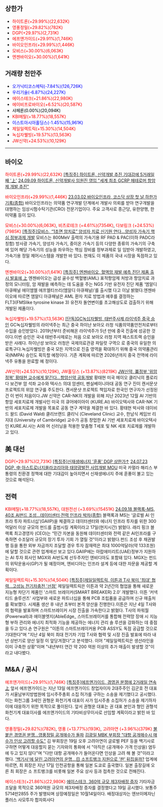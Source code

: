 ## 상한가
- <span style="color: red;">하이트론(+29.99%)(22,632K)</span>
- <span style="color: red;">영풍정밀(+29.82%)(782K)</span>
- <span style="color: red;">DGP(+29.97%)(2,731K)</span>
- <span style="color: red;">에프앤가이드(+29.91%)(1,746K)</span>
- <span style="color: red;">바이오인프라(+29.99%)(1,446K)</span>
- <span style="color: red;">모비스(+30.00%)(6,063K)</span>
- <span style="color: red;">엔젠바이오(+30.00%)(1,641K)</span>
## 거래량 천만주
- <span style="color: blue;">오가닉티코스메틱(-7.84%)(126,726K)</span>
- <span style="color: blue;">우리기술(-6.87%)(24,227K)</span>
- <span style="color: red;">에이스테크(+21.86%)(22,980K)</span>
- <span style="color: red;">에이비프로바이오(+6.52%)(20,587K)</span>
- <span style="color: black;">샤페론(0.00%)(20,094K)</span>
- <span style="color: red;">KBI메탈(+18.77%)(18,557K)</span>
- <span style="color: blue;">이스트아시아홀딩스(-1.45%)(15,961K)</span>
- <span style="color: red;">제일일렉트릭(+15.30%)(14,504K)</span>
- <span style="color: red;">녹십자웰빙(+19.57%)(13,563K)</span>
- <span style="color: red;">JW신약(+24.53%)(10,129K)</span>
---
## 바이오
<span style="color: red;">하이트론(+29.99%)(22,632K)</span>
[[특징주] 하이트론, 신약개발 추진 기대감에 5거래일째 '上'](https://www.ajunews.com/view/20240913091730093)
[24.09.09 하이트론, 신약개발사 임원진 영입 "세계 최초 GCRP 헤테로머 항암제 개발 추진"](https://news.mt.co.kr/mtview.php?no=2024090908205883136)

<span style="color: red;">바이오인프라(+29.99%)(1,446K)</span>
[23.03.02 바이오인프라, 코스닥 상장 첫 날 하한가 기록(종합)](https://www.newsis.com/view/?id=NISX20230302_0002211791&cID=10403&pID=15000)
바이오인프라는 의약품 연구개발 단계에서 개발사 의뢰를 받아 연구개발을 대행하는 임상시험수탁기관(CRO) 전문기업이다. 주요 고객사로 종근당, 유한양행, 한미약품 등이 있다.

<span style="color: red;">모비스(+30.00%)(6,063K)</span>, <span style="color:rgb(255, 0, 0)">비츠로테크 (+4.61%)(7354K)</span>, <span style="color:rgb(255, 0, 0)">다보링크 (+24.53%)(7985K)</span>
[[특징주]모비스, “1초면 암치료” 양성자 치료 신기원 연다…양성자 가속기 핵심 정부과제 개발](https://www.edaily.co.kr/News/Read?newsId=02302566639022088&mediaCodeNo=257&OutLnkChk=Y)
모비스는 800MeV 출력의 가속기용 RF PAD & PAC(이하 PADC라 칭함) 방사광 가속기, 양성자 가속기, 중이온 가속기 등의 다양한 종류의 가속기의 구축에 있어 해당 가속기의 성능을 좌우하는 핵심 장비를 정부과제로 일 임받아 개발하였고, 가속기용 정밀 제어시스템을 개발한 바 있다. 현재도 이 제품의 국내 시장을 독점하고 있 다.

<span style="color: red;">엔젠바이오(+30.00%)(1,641K)</span>
[[특징주] 엔젠바이오, 혈액암 재발 예측 진단 제품 출시 발표에 上](https://www.etoday.co.kr/news/view/2402256)
엔젠바이오는 급성 골수성 백혈병(AML) 표적항암제 처방과 항암치료 과정의 모니터링, 암 재발을 예측하는 데 도움을 주는 NGS 기반 유전자 진단 제품 ‘엠알디 아큐패널 에이엠엘 에프엘티쓰리(엠알디 아큐패널)’를 출시했 다고 이날 밝혔다.엔젠바이오에 따르면 엠알디 아큐패널은 AML 환자 치료 방법과 예후를 결정하는 FLT3(FMSlike tyrosine kinase 3) 유전자 돌연변이를 초고해상도로 검출하기 위해 개발된 제품이다.

<span style="color: red;">녹십자웰빙(+19.57%)(13,563K)</span>
[[단독]GC녹십자웰빙, 태반주사제 라이넥주 중국 승인](https://n.news.naver.com/mnews/article/008/0005091489?sid=101)
GC녹십자웰빙의 라이넥주는 최근 중국 하이난 보아오 러청 식품의약품안전처로부터 수입을 승인받았다. 2019년부터 준비해온 라이넥주가 5년 만에 중국 진출에 성공한 것이다.이번 승인은 국내 태반주사제로는 처음 으로 보아오 러청 지역 패스트트랙 승인을 받은 사례다. 하이난성 보아오 러청은 국제의료관광 파일럿 구역으 로 중국의 유일한 의료특구다.녹십자웰빙은 중국 모든 지역으로 진출 영역을 확대하기 위해 중국 의약품관리 국(NMPA) 승인도 획득할 예정이다. 기존 계획에 따르면 2026년까지 중국 전역에 라이넥주 유통을 완료할 예 정이다.

<span style="color: red;">JW신약(+24.53%)(10,129K)</span>, <span style="color:rgb(255, 0, 0)">JW홀딩스 (+13.87%)(8219K)</span>
[JW신약, 美정부 '위암정복' 황태현 교수에게 맡긴다…항암신약 공동개발](https://www.cstimes.com/news/articleView.html?idxno=611189)
황태현 미국 메이오 클리닉의 플로리다 보건부 암 석좌 교수와 텍사스 의대 암센터, 펜실베이니아대 공동 연구 진이 캔서문샷 프로젝트의 위암 연구를 주도한다. 캔서문샷 프로젝트 책임자로 한국인 연구자가 선정된 건 이 번이 처음이다.JW 신약은 CAR-NK의 개발을 위해 지난 2023년 12월 AI 기반의 항암 세포치료제 개발사인 미국 의 큐어에이아이 (KURE.AI) 바이오텍사와 CAR-NK 기반의 세포치료제 개발을 목표로 공동 연구 계약을 체결한 바 있다. 황태현 박사와 데이비드 왈드 (David Wald) 클리브랜드 클리닉 (Cleveland Clinic) 교수, 한남식 케임브 리지대 (University of Cambridge) 교수가 공동 창업한 AI 기반 세포치료제 바이오텍사인 KURE.AI.사는 AI와 머 신러닝을 적용한 맞춤형 T세포 및 NK 세포 치료제를 개발하고 있다.

## 美 대선
<span style="color: red;">DGP(+29.97%)(2,731K)</span>
[[특징주]신재생에너지 '훈풍' DGP 상한가↑](https://cm.asiae.co.kr/article/2024092010175252394)
[24.07.23 DGP, 中 아스트로너지쏠라코리아와 태양광발전 사업개발 MOU](https://news.mt.co.kr/mtview.php?no=2024072308421417341)
미국 카멀라 해리스 부통령의 친환경 정책에 대한 기대감이 높아지면서 신재생에너지 주에 훈풍이 불고 있는 것으로 해석된다.

## 전력
<span style="color: red;">KBI메탈(+18.77%)(18,557K)</span>, <span style="color:rgb(255, 0, 0)">대원전선 (+3.69%)(15451K)</span>
[24.09.18 블랙록-MS, 40조 AI펀드 조성…데이터센터·전력 인프라 박차(종합)](https://n.news.naver.com/mnews/article/018/0005838295)
블랙록과 MS는 ‘글로벌 AI 인프라 투자 파트너십’(GAIIP)을 체결하고 데이터센터와 에너지 인프라 투자를 위한 300억달러 이상 규모의 펀드를 출범시킬 계획이라고 17일(현지시간) 밝혔다. 래리 핑크 블랙록 최고경영자 (CEO)는 “민간 자본을 동원해 데이터센터와 전력 같은 AI인프라를 구축하면 수조달러 규모의 장기 투자 기회 가 열릴 것”이라고 밝혔다.펀드 조성 후 채권발행 등을 통한 외부 자금까지 조달할 경우 투자 잠재력은 최대 1000억달러(약 133조원)에 달할 것으로 관련 업계에선 보고 있다.GAIIP에는 아랍에미리트(UAE)정부가 지원하 는 AI 투자 회사인 MGX와 AI반도체 선두주자인 엔비디아도 포함돼 있다. MGX는 펀드의 위탁운용사(GP)가 될 예정이며, 엔비디아는 인프라 설계 등에 대한 자문을 제공할 계획이다.

<span style="color: red;">제일일렉트릭(+15.30%)(14,504K)</span>
[[특징주]제일일렉트릭, 이튼과 T사 북미 '최대' 협력…고성능 전기차충전 '선점'](https://view.asiae.co.kr/article/20240920090630106030)
제일일렉트릭은 이튼과 약 2년간의 협업을 통해 새로운 지능형 차단기 제품인 ‘스마트 브레이커(SMART BREAKER) 2.0’ 개발했다. 이튼 ‘커넥티드 솔루션즈’ 사업부와 새로운 파트너십을 통해 PCB 조립품을 공급하며 신규 매출처를 확보했다. 시제품 생산 후 내년 초부터 본격 양산을 진행한다.이튼은 지난 4일 T사와의 협력을 발표하며 스마트브레이커 시장 진출을 가속한다고 밝혔다. T사의 파워월(Powerwall)과 에이블엣지(AbleEdge_ 스마트브레이커를 통합해 전력망 장애 시 지능형 부하 관리와 에너지 최적화 기능을 제공하는 에너지 관리 솔 루션을 강화하는 데 중점을 두고 있다.손 연구원은 "이튼의 스마트브레이커용 PCB ASSY도 독점 공급할 것으로 기대한다"며 "지난 4일 북미 최대 전기차 기업 T사와 협력 및 시장 진출 발표에 따라 내년 상반기로 양산 일정 이 앞당겨졌다"고 분석했다. 이어 "제일일렉트릭은 생산라인을 이미 구축한 상황"이며 "내년부터 연간 약 200 억원 이상의 추가 매출이 발생할 것"이라고 내다봤다.
## M&A / 공시
<span style="color: red;">에프앤가이드(+29.91%)(1,746K)</span>
[[특징주]에프앤가이드, 경영권 분쟁에 2거래일 연속 上](https://www.edaily.co.kr/News/Read?newsId=02561686639022088&mediaCodeNo=257&OutLnkChk=Y)
앞서 에프앤가이드는 지난 13일 에프앤가이드 창업자이자 2대주주인 김군호 전 대표가 서울남부지방법원에 임시주주총회 소집 허가를 구하는 소송을 제기했다고 공시했다.이는 화천그룹 3세인 권형운 화천기계 대표이 사가 임시주총 소집허가 소송을 제기하자 이에 대응하기 위한 목적으로 풀이된다. 앞서 권형운 대표는 권 대표 본인과 형인 권형석 화천기계 대표이사를 에프앤가이드의 기타비상무이사로 선임할 계획이라고 밝힌 바 있다.

<span style="color: red;">영풍정밀(+29.82%)(782K)</span>, <span style="color:rgb(255, 0, 0)">영풍 (+13.77%)(193K)</span>, <span style="color:rgb(255, 0, 0)">고려아연 (+3.96%)(379K)</span>
[불붙은 경영권 분쟁…영풍정밀 공개매수가 돌파](https://www.wowtv.co.kr/NewsCenter/News/Read?articleId=A202409200076&t=NN)
[김광일 MBK 부회장 "대항 공개매수시 매수가 인상 고려할 수도"](https://www.thebell.co.kr/free/content/ArticleView.asp?key=202409191827489440108643)
김 부회장은 19일 오후 고려아연이 글로벌 PEF 등을 백기사로 구하면 어떻게 대응할지 묻는 기자와의 통화에 서 "아직은 (공개매수 가격 인상을) 염두에 두고 있지 않다"며 "다만 대항 공개매수가 들어온다면 인상을 고려 해 볼 것"이라고 했다.
['백기사'에 달린 고려아연의 운명…日 소프트뱅크 지원으로 '판' 뒤집을까?](https://www.cstimes.com/news/articleView.html?idxno=611166)
업계에 따르면, 최 회장은 지난 17일 인천공항을 통해 일본 도쿄로 출국했다. 일본 출장길에 오른 최 회장은 소 프트뱅크를 비롯해 일본 주요 상사 등과 접촉한 것으로 전해진다.

<span style="color: red;">에이스테크(+21.86%)(22,980K)</span>
[에이스테크, 360억 규모 제3자배정 증자](https://www.edaily.co.kr/News/Read?newsId=03076646639021760&mediaCodeNo=257&OutLnkChk=Y)
기타자금 조달을 목적으로 360억원 규모의 제3자배정 증자를 결정했다고 19일 공시했다. 보통주 5714만2855 주가 발행되며 상장예정일은 10월14일이다. 배정대상자는 엔브이메자닌플러스 사모투자 합자회사다
